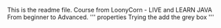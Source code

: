 This is the readme file.
Course from LoonyCorn - LIVE and LEARN
JAVA
From beginner to Advanced.
''' properties
Trying the add the grey box
'''
